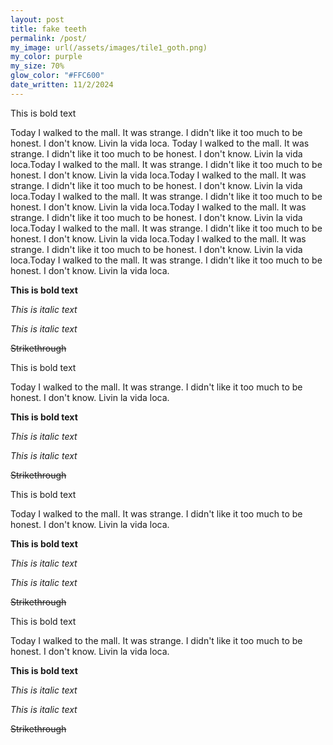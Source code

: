 ```yaml
---
layout: post
title: fake teeth
permalink: /post/
my_image: url(/assets/images/tile1_goth.png)
my_color: purple
my_size: 70%
glow_color: "#FFC600"
date_written: 11/2/2024
---
```


This is bold text

Today I walked to the mall. It was strange. I didn't like it too much to be honest. I don't know. Livin la vida loca. Today I walked to the mall. It was strange. I didn't like it too much to be honest. I don't know. Livin la vida loca.Today I walked to the mall. It was strange. I didn't like it too much to be honest. I don't know. Livin la vida loca.Today I walked to the mall. It was strange. I didn't like it too much to be honest. I don't know. Livin la vida loca.Today I walked to the mall. It was strange. I didn't like it too much to be honest. I don't know. Livin la vida loca.Today I walked to the mall. It was strange. I didn't like it too much to be honest. I don't know. Livin la vida loca.Today I walked to the mall. It was strange. I didn't like it too much to be honest. I don't know. Livin la vida loca.Today I walked to the mall. It was strange. I didn't like it too much to be honest. I don't know. Livin la vida loca.Today I walked to the mall. It was strange. I didn't like it too much to be honest. I don't know. Livin la vida loca.

__This is bold text__

*This is italic text*

_This is italic text_

~~Strikethrough~~

This is bold text

Today I walked to the mall. It was strange. I didn't like it too much to be honest. I don't know. Livin la vida loca.

__This is bold text__

*This is italic text*

_This is italic text_

~~Strikethrough~~

This is bold text

Today I walked to the mall. It was strange. I didn't like it too much to be honest. I don't know. Livin la vida loca.

__This is bold text__

*This is italic text*

_This is italic text_

~~Strikethrough~~

This is bold text

Today I walked to the mall. It was strange. I didn't like it too much to be honest. I don't know. Livin la vida loca.

__This is bold text__

*This is italic text*

_This is italic text_

~~Strikethrough~~
